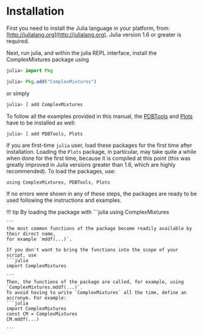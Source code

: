 # Installation

First you need to install the Julia language in your platform, from: 
[http://julialang.org](http://julialang.org). Julia version 1.6 or greater is required.

Next, run julia, and within the julia REPL interface, install the ComplexMixtures package using
```julia
julia> import Pkg

julia> Pkg.add("ComplexMixtures")

```
or simply
```julia
julia> ] add ComplexMixtures

```

To follow all the examples provided in this manual, the 
[PDBTools](http://m3g.iqm.unicamp.br/PDBTools) 
and [Plots](http://docs.juliaplots.org/latest/) have to be installed as well:
```julia
julia> ] add PDBTools, Plots

```

If you are first-time `julia` user, load these packages for the first
time after installation. Loading the `Plots` package, in particular, may
take quite a while when done for the first time, because it is compiled
at this point (this was greatly improved in Julia versions greater than 1.6, which
are highly recommended). To load the packages, use:

```
using ComplexMixtures, PDBTools, Plots
```

If no errors were shown in any of these steps, the packages are ready to
be used following the instructions and examples.

!!! tip
    By loading the package with 
    ```julia
    using ComplexMixtures

    ```
    the most common functions of the package become readily available by their direct name, 
    for example `mddf(...)`.

    If you don't want to bring the functions into the scope of your script, use
    ```julia
    import ComplexMixtures

    ```
    Then, the functions of the package are called, for example, using `ComplexMixtures.mddf(...)`.
    To avoid having to write `ComplexMixtures` all the time, define an
    accronym. For example:
    ```julia
    import ComplexMixtures 
    const CM = ComplexMixtures
    CM.mddf(...)

    ```

